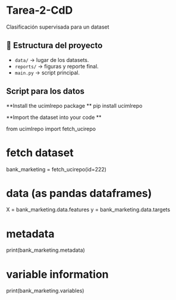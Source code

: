 # Tarea-2-CdD
Clasificación supervisada para un dataset


## :open_file_folder: Estructura del proyecto

- `data/` &rarr; lugar de los datasets.
- `reports/` &rarr; figuras y reporte final.
- `main.py` &rarr; script principal.

## Script para los datos
**Install the ucimlrepo package **
pip install ucimlrepo

**Import the dataset into your code **

from ucimlrepo import fetch_ucirepo 
  
# fetch dataset 
bank_marketing = fetch_ucirepo(id=222) 
  
# data (as pandas dataframes) 
X = bank_marketing.data.features 
y = bank_marketing.data.targets 
  
# metadata 
print(bank_marketing.metadata) 
  
# variable information 
print(bank_marketing.variables) 
